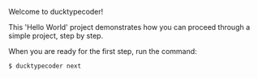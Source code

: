 Welcome to ducktypecoder!

This 'Hello World' project demonstrates how you can proceed through a simple project, step by step.

When you are ready for the first step, run the command:

```
$ ducktypecoder next
```
